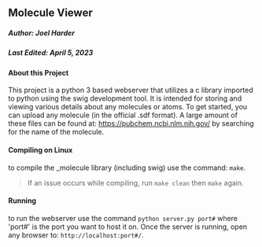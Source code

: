 ## Molecule Viewer
##### Author: Joel Harder
##### Last Edited: April 5, 2023

#### About this Project

This project is a python 3 based webserver that utilizes a c library imported to python using the 
swig development tool. It is intended for storing and viewing various details about any molecules or atoms. 
To get started, you can upload any molecule (in the official .sdf format). A large amount of these files 
can be found at: https://pubchem.ncbi.nlm.nih.gov/ by searching for the name of the molecule.

#### Compiling on Linux
to compile the _molecule library (including swig) use the command: `make`. 
> If an issue occurs while compiling, run `make clean` then `make` again.

#### Running
to run the webserver use the command `python server.py port#` where 'port#' is the port you want to host it on.
Once the server is running, open any browser to: `http://localhost:port#/`.

